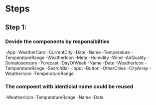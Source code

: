 # Steps

## Step 1:

### Devide the components by responsibilties

-App
   -WeatherCard
       -CurrentCity
           -Date
           -Name
           -Temperature
           -TemperatureRange
           -WeatherIcon
           -Meta
               -Humidity
               -Wind
               -AirQuality
               -Somatosensory
       -Forecast
           -DayOfWeek
              -Name
              -Date
              -WeatherIcon
              -TemperatureRange
       -SearchBar
           -Input
           -Button
       -OtherCities
           -CityArray
               -WeatherIcon
               -TemperatureRange

### The compoent with identicial name could be reused

-WeatherIcon
-TemperatureRange
-Name
-Date